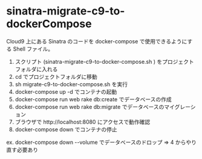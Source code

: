 # sinatra-migrate-c9-to-dockerCompose

Cloud9 上にある Sinatra のコードを docker-compose で使用できるようにする Shell ファイル。

1. スクリプト (sinatra-migrate-c9-to-docker-compose.sh ) をプロジェクトフォルダに入れる
2. cd でプロジェクトフォルダに移動
3. sh migrate-c9-to-docker-compose.sh を実行
4. docker-compose up -d でコンテナの起動
5. docker-compose run web rake db:create でデータベースの作成
6. docker-compose run web rake db:migrate でデータベースのマイグレーション
7. ブラウザで http://localhost:8080 にアクセスで動作確認
8. docker-compose down でコンテナの停止

ex. docker-compose down --volume でデータベースのドロップ => 4 からやり直す必要あり
